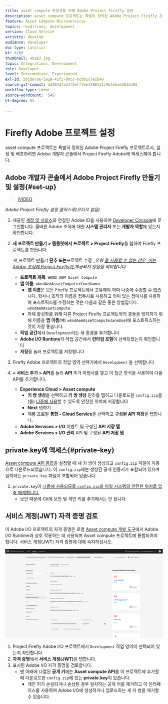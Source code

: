 ```yaml
---
title: asset compute 확장성을 위해 Adobe Project Firefly 설정
description: asset compute 프로젝트는 특별히 정의된 Adobe Project Firefly 프로젝트로서, 설정 및 배포하려면 Adobe 개발자 콘솔에서 Project Firefly Adobe에 액세스해야 합니다.
feature: Asset Compute Microservices
topics: renditions, development
version: Cloud Service
activity: develop
audience: developer
doc-type: tutorial
kt: 6268
thumbnail: 40183.jpg
topic: Integrations, Development
role: Developer
level: Intermediate, Experienced
exl-id: 2b1d8786-592e-41f2-80cc-bc0b1c7e1b49
source-git-commit: ad203d7a34f5eff7de4768131c9b4ebae261da93
workflow-type: tm+mt
source-wordcount: '545'
ht-degree: 0%

---
```


# Firefly Adobe 프로젝트 설정

asset compute 프로젝트는 특별히 정의된 Adobe Project Firefly 프로젝트로서, 설정 및 배포하려면 Adobe 개발자 콘솔에서 Project Firefly Adobe에 액세스해야 합니다.

## Adobe 개발자 콘솔에서 Adobe Project Firefly 만들기 및 설정{#set-up}

>[!VIDEO](https://video.tv.adobe.com/v/40183/?quality=12&learn=on)

_Adobe Project Firefly 설정 클릭스루(오디오 없음)_

1. 제공된 [계정 및 서비스](./accounts-and-services.md)와 연결된 Adobe ID을 사용하여 [Developer Console](https://console.adobe.io)에 로그인합니다. 올바른 Adobe 조직에 대한 __시스템 관리자__ 또는 __개발자 역할__&#x200B;에 있는지 확인합니다.
1. __새 프로젝트 만들기 > 템플릿에서 프로젝트 > Project Firefly__&#x200B;를 탭하여 Firefly 프로젝트를 만듭니다.

   _새__&#x200B;프로젝트 만들기 __단추 또는__&#x200B;프로젝트 수정 __유형 [을 사용할 수 없는 경우, 이는 Adobe 조직에 Project Firefly가 ](#request-adobe-project-firefly)제공되지 않음을 의미합니다._

   + __프로젝트 제목__:  `WKND AEM Asset Compute`
   + __앱 이름__:  `wkndAemAssetCompute<YourName>`
      + __앱 이름__&#x200B;은 모든 Firefly 프로젝트에서 고유해야 하며 나중에 수정할 수 없습니다. 회사나 조직의 이름을 접두사로 사용하고 의미 있는 접미사를 사용하여 포스트픽스를 수정하는 것은 다음과 같은 좋은 방법입니다. `wkndAemAssetCompute`
      + 자체 활성화를 위해 다른 Project Firefly 프로젝트와의 충돌을 방지하기 위해 이름을 __앱 이름__(예: `wkndAemAssetComputeJaneDoe`)에 포스트픽스하는 것이 가장 좋습니다.
   + __작업 공간__&#x200B;에서 `Development`라는 새 환경을 추가합니다
   + __Adobe I/O Runtime__&#x200B;각 작업 공간에서 __런타임 포함__&#x200B;이 선택되었는지 확인합니다
   + __저장__&#x200B;을 눌러 프로젝트를 저장합니다
1. Firefly Adobe 프로젝트의 작업 영역 선택기에서 `Development` 을 선택합니다
1. __+ 서비스 추가 > API__&#x200B;를 눌러 __API__ 추가 마법사를 열고 이 접근 방식을 사용하여 다음 API를 추가합니다.

   + __Experience Cloud > Asset compute__
      + __키 쌍 생성__&#x200B;을 선택하고 __키 쌍 생성__ 단추를 탭하고 다운로드한 `config.zip`을(를) [나중에 사용](#private-key)할 수 있도록 안전한 위치에 저장합니다
      + __Next__ 탭하기
      + 제품 프로필 __통합 - Cloud Service__&#x200B;을 선택하고 __구성된 API 저장__&#x200B;을 탭합니다.
   + __Adobe Services > I/O__ 이벤트 및 구성된  __API 저장 탭__
   + __Adobe Services > I/O 관리__ API 및 구성된  __API 저장 탭__

## private.key에 액세스{#private-key}

[Asset compute API 통합](#set-up)을 설정할 때 새 키 쌍이 생성되고 `config.zip` 파일이 자동으로 다운로드되었습니다. 이 `config.zip`에는 생성된 공개 인증서가 포함되어 있으며 일치하는 `private.key` 파일이 포함되어 있습니다.

1. `private.key`이 [나중에 사용되므로 `config.zip`을 파일 시스템의 안전한 위치로 압축 해제합니다.](../develop/environment-variables.md)
   + 보안 때문에 Git에 보안 및 개인 키를 추가해서는 안 됩니다.

## 서비스 계정(JWT) 자격 증명 검토

이 Adobe I/O 프로젝트의 자격 증명은 로컬 [Asset compute 개발 도구](../develop/development-tool.md)에서 Adobe I/O Runtime과 상호 작용하는 데 사용되며 Asset compute 프로젝트에 통합되어야 합니다. 서비스 계정(JWT) 자격 증명에 대해 숙지하십시오.

![Adobe 개발자 서비스 계정 자격 증명](./assets/firefly/service-account.png)

1. Project Firefly Adobe I/O 프로젝트에서 `Development` 작업 영역이 선택되어 있는지 확인합니다
1. __자격 증명__&#x200B;에서 __서비스 계정(JWT)__&#x200B;을 탭합니다.
1. 표시된 Adobe I/O 자격 증명을 검토합니다.
   + 맨 아래에 나열된 __공개 키__&#x200B;에는 __Asset compute API__&#x200B;를 이 프로젝트에 추가할 때 다운로드한 `config.zip`에 있는 __private.key__&#x200B;이 있습니다.
      + 개인 키가 손실되거나 손상된 경우 일치하는 공개 키를 제거하고 이 인터페이스를 사용하여 Adobe I/O에 생성하거나 업로드하는 새 키 쌍을 제거할 수 있습니다.
